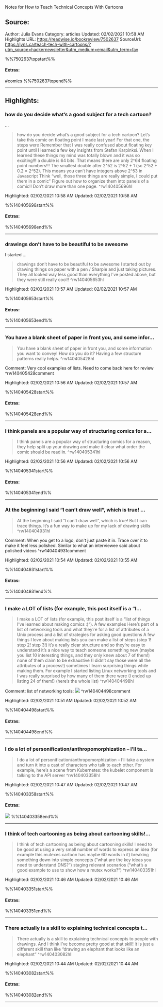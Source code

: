 Notes for How to Teach Technical Concepts With Cartoons

## Source:
Author: Julia Evans
Category: articles
Updated: 02/02/2021 10:58 AM
Highlights URL: https://readwise.io/bookreview/7502637
SourceUrl: https://jvns.ca/teach-tech-with-cartoons/?utm_source=hackernewsletter&utm_medium=email&utm_term=fav

%%7502637topstart%%
#### Extras:
#comics 
%%7502637topend%%


 
-----
 ## Highlights:

### how do you decide what’s a good subject for a tech cartoon?
...
>how do you decide what’s a good subject for a tech cartoon?
Let’s take this comic on floating point I made last year! For that one, the steps were
>Remember that I was really confused about floating key point until I learned a few key insights from Stefan Karpinksi. When I learned these things my mind was totally blown and it was so exciting!!!
a double is 64 bits. That means there are only 2^64 floating point numbers!!!
The smallest double after 2^52 is 2^52 + 1 (so 2^52 + 0.2 = 2^52).
This means you can’t have integers above 2^53 in Javascript
Think “well, those three things are really simple, I could put them in a comic”
Figure out how to organize them into panels of a comic!!
Don’t draw more than one page. ^rw140405696hl


Highlighted: 02/02/2021 10:58 AM
Updated: 02/02/2021 10:58 AM

%%140405696start%%
#### Extras:

%%140405696end%%



------

### drawings don’t have to be beautiful to be awesome
I started ...
>drawings don’t have to be beautiful to be awesome
I started out by drawing things on paper with a pen / Sharpie and just taking pictures. They all looked way less good than everything I’ve posted above, but they were still really cool!! ^rw140405653hl


Highlighted: 02/02/2021 10:57 AM
Updated: 02/02/2021 10:57 AM

%%140405653start%%
#### Extras:

%%140405653end%%



------

### You have a blank sheet of paper in front you, and some infor...
>You have a blank sheet of paper in front you, and some information you want to convey! How do you do it? Having a few structure patterns really helps. ^rw140405428hl

Comment: Very cool examples of lists. Need to come back here for review ^rw140405428comment

Highlighted: 02/02/2021 10:56 AM
Updated: 02/02/2021 10:57 AM

%%140405428start%%
#### Extras:

%%140405428end%%



------

### I think panels are a popular way of structuring comics for a...
>I think panels are a popular way of structuring comics for a reason, they help split up your drawing and make it clear what order the comic should be read in. ^rw140405341hl


Highlighted: 02/02/2021 10:56 AM
Updated: 02/02/2021 10:56 AM

%%140405341start%%
#### Extras:

%%140405341end%%



------

### At the beginning I said “I can’t draw well”, which is true! ...
>At the beginning I said “I can’t draw well”, which is true! But I can trace things. It’s a fun way to make up for my lack of drawing skills ^rw140404931hl

Comment: When you get to a logo, don't just paste it in. Trace over it to make it feel less polished. Similar to what an interviewee said about polished videos ^rw140404931comment

Highlighted: 02/02/2021 10:54 AM
Updated: 02/02/2021 10:55 AM

%%140404931start%%
#### Extras:

%%140404931end%%



------

### I make a LOT of lists (for example, this post itself is a “l...
>I make a LOT of lists (for example, this post itself is a “list of things I’ve learned about making comics :)“). A few examples
>Here’s part of a list of networking tools and what they’re for
>a list of attributes of a Unix process
>and a list of strategies for asking good questions
>A few things I love about making lists
>you can make a list of steps (step 1! step 2! step 3!)
it’s a really clear structure and so they’re easy to understand
it’s a nice way to teach someone something new (maybe you list 10 interesting things, and they only knew about 7 of them!)
none of them claim to be exhaustive (I didn’t say those were all the attributes of a process!)
sometimes I learn surprising things while making them. For example I started listing Linux networking tools and I was really surprised by how many of them there were (I ended up listing 24 of them!) (here’s the whole list) ^rw140404498hl

Comment: list of networking tools: ![](https://jvns.ca/images/illustrations/list1.png) ^rw140404498comment

Highlighted: 02/02/2021 10:51 AM
Updated: 02/02/2021 10:52 AM

%%140404498start%%
#### Extras:

%%140404498end%%



------

### I do a lot of personification/anthropomorphization – I’ll ta...
>I do a lot of personification/anthropomorphization – I’ll take a system and turn it into a cast of characters who talk to each other. For example, here’s a scene from Kubernetes: the kubelet component is talking to the API server ^rw140403358hl


Highlighted: 02/02/2021 10:47 AM
Updated: 02/02/2021 10:47 AM

%%140403358start%%
#### Extras:
![](https://jvns.ca/images/illustrations/personify1.png)
%%140403358end%%



------

### I think of tech cartooning as being about cartooning skills!...
>I think of tech cartooning as being about cartooning skills! I need to be good at
>using a very small number of words to express an idea (for example this mutexes cartoon has maybe 60 words in it)
breaking something down into simple concepts (“what are the key ideas you need to understand DNS?”)
staging relevant scenarios (“what’s a good example to use to show how a mutex works?”) ^rw140403351hl


Highlighted: 02/02/2021 10:46 AM
Updated: 02/02/2021 10:46 AM

%%140403351start%%
#### Extras:

%%140403351end%%



------

### There actually is a skill to explaining technical concepts t...
>There actually is a skill to explaining technical concepts to people with drawings. And I think I’ve become pretty good at that skill! It is just a different skill than like “drawing an elephant that looks like an elephant” ^rw140403082hl


Highlighted: 02/02/2021 10:44 AM
Updated: 02/02/2021 10:44 AM

%%140403082start%%
#### Extras:

%%140403082end%%



------

